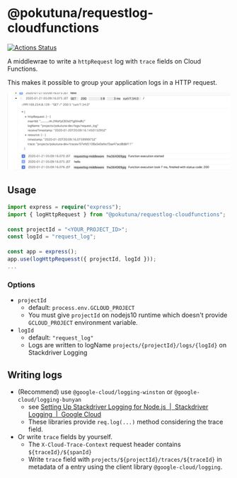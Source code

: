 @pokutuna/requestlog-cloudfunctions
===

[![Actions Status](https://github.com/pokutuna/requestlog-cloudfunctions/workflows/test/badge.svg)](https://github.com/pokutuna/requestlog-cloudfunctions/actions)

A middlewrae to write a `httpRequest` log with `trace` fields on Cloud Functions.

This makes it possible to group your application logs in a HTTP request.

![log-grouping](./log-grouping.png)

## Usage

```ts
import express = require("express");
import { logHttpRequest } from "@pokutuna/requestlog-cloudfunctions";

const projectId = "<YOUR_PROJECT_ID>";
const logId = "request_log";

const app = express();
app.use(logHttpRequesst({ projectId, logId }));
...
```

### Options

- `projectId`
  - default: `process.env.GCLOUD_PROJECT`
  - You must give `projectId` on nodejs10 runtime which doesn't provide `GCLOUD_PROJECT` environment variable.
- `logId`
  - default: `"request_log"`
  - Logs are written to logName `projects/{projectId}/logs/{logId}` on Stackdriver Logging

## Writing logs

- (Recommend) use `@google-cloud/logging-winston` or `@google-cloud/logging-bunyan`
  - see [Setting Up Stackdriver Logging for Node.js  |  Stackdriver Logging  |  Google Cloud](https://cloud.google.com/logging/docs/setup/nodejs)
  - These libraries provide `req.log(...)` method considering the trace field.
- Or write `trace` fields by yourself.
  - The `X-Cloud-Trace-Context` request header contains `${traceId}/${spanId}`
  - Write `trace` field with `projects/${projectId}/traces/${traceId}` in metadata of a entry using the client library `@google-cloud/logging`.
